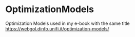 # OptimizationModels
Optimization Models used in my e-book with the same title https://webgol.dinfo.unifi.it/optimization-models/
